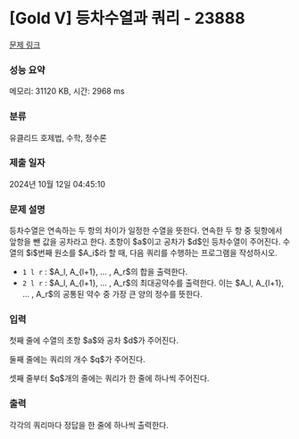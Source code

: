 # [Gold V] 등차수열과 쿼리 - 23888 

[문제 링크](https://www.acmicpc.net/problem/23888) 

### 성능 요약

메모리: 31120 KB, 시간: 2968 ms

### 분류

유클리드 호제법, 수학, 정수론

### 제출 일자

2024년 10월 12일 04:45:10

### 문제 설명

<p>등차수열은 연속하는 두 항의 차이가 일정한 수열을 뜻한다. 연속한 두 항 중 뒷항에서 앞항을 뺀 값을 공차라고 한다. 초항이 $a$이고 공차가 $d$인 등차수열이 주어진다. 수열의 $i$번째 원소를 $A_i$라 할 때, 다음 쿼리를 수행하는 프로그램을 작성하시오.</p>

<ul>
	<li><code>1 l r</code> : $A_l, A_{l+1}, ... , A_r$의 합을 출력한다.</li>
	<li><code>2 l r</code> : $A_l, A_{l+1}, ... , A_r$의 최대공약수를 출력한다. 이는 $A_l, A_{l+1}, ... , A_r$의 공통된 약수 중 가장 큰 양의 정수를 뜻한다.</li>
</ul>

### 입력 

 <p>첫째 줄에 수열의 초항 $a$와 공차 $d$가 주어진다.</p>

<p>둘째 줄에는 쿼리의 개수 $q$가 주어진다.</p>

<p>셋째 줄부터 $q$개의 줄에는 쿼리가 한 줄에 하나씩 주어진다.</p>

### 출력 

 <p>각각의 쿼리마다 정답을 한 줄에 하나씩 출력한다.</p>

